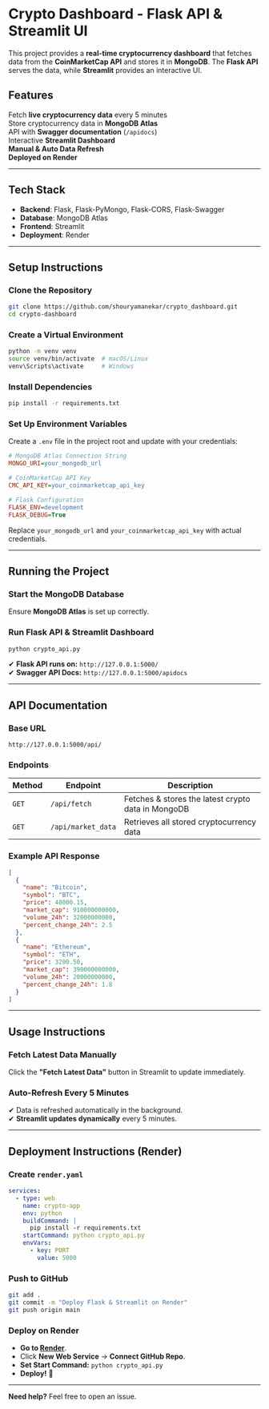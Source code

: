# Crypto Dashboard - Flask API & Streamlit UI

This project provides a **real-time cryptocurrency dashboard** that fetches data from the **CoinMarketCap API** and stores it in **MongoDB**. The **Flask API** serves the data, while **Streamlit** provides an interactive UI.

## **Features**
Fetch **live cryptocurrency data** every 5 minutes  
Store cryptocurrency data in **MongoDB Atlas**  
API with **Swagger documentation** (`/apidocs`)  
Interactive **Streamlit Dashboard**  
**Manual & Auto Data Refresh**  
**Deployed on Render**

---

## **Tech Stack**
- **Backend**: Flask, Flask-PyMongo, Flask-CORS, Flask-Swagger
- **Database**: MongoDB Atlas
- **Frontend**: Streamlit
- **Deployment**: Render

---

## **Setup Instructions**
### **Clone the Repository**
```bash
git clone https://github.com/shouryamanekar/crypto_dashboard.git
cd crypto-dashboard
```

### **Create a Virtual Environment**
```bash
python -m venv venv
source venv/bin/activate  # macOS/Linux
venv\Scripts\activate     # Windows
```

### **Install Dependencies**
```bash
pip install -r requirements.txt
```

### **Set Up Environment Variables**
Create a `.env` file in the project root and update with your credentials:
```ini
# MongoDB Atlas Connection String
MONGO_URI=your_mongodb_url

# CoinMarketCap API Key
CMC_API_KEY=your_coinmarketcap_api_key

# Flask Configuration
FLASK_ENV=development
FLASK_DEBUG=True
```
Replace `your_mongodb_url` and `your_coinmarketcap_api_key` with actual credentials.

---

## **Running the Project**
### **Start the MongoDB Database**
Ensure **MongoDB Atlas** is set up correctly.

### **Run Flask API & Streamlit Dashboard**
```bash
python crypto_api.py
```
✔ **Flask API runs on:** `http://127.0.0.1:5000/`   
✔ **Swagger API Docs:** `http://127.0.0.1:5000/apidocs`  

---

## **API Documentation**
### **Base URL**
```
http://127.0.0.1:5000/api/
```
### **Endpoints**
| Method | Endpoint         | Description |
|--------|-----------------|-------------|
| `GET`  | `/api/fetch`     | Fetches & stores the latest crypto data in MongoDB |
| `GET`  | `/api/market_data` | Retrieves all stored cryptocurrency data |

### **Example API Response**
```json
[
  {
    "name": "Bitcoin",
    "symbol": "BTC",
    "price": 48000.15,
    "market_cap": 910000000000,
    "volume_24h": 32000000000,
    "percent_change_24h": 2.5
  },
  {
    "name": "Ethereum",
    "symbol": "ETH",
    "price": 3200.50,
    "market_cap": 390000000000,
    "volume_24h": 20000000000,
    "percent_change_24h": 1.8
  }
]
```

---

## **Usage Instructions**
### **Fetch Latest Data Manually**
Click the **"Fetch Latest Data"** button in Streamlit to update immediately.

### **Auto-Refresh Every 5 Minutes**
✔ Data is refreshed automatically in the background.  
✔ **Streamlit updates dynamically** every 5 minutes.

---

## **Deployment Instructions (Render)**
### **Create `render.yaml`**
```yaml
services:
  - type: web
    name: crypto-app
    env: python
    buildCommand: |
      pip install -r requirements.txt
    startCommand: python crypto_api.py
    envVars:
      - key: PORT
        value: 5000
```

### **Push to GitHub**
```bash
git add .
git commit -m "Deploy Flask & Streamlit on Render"
git push origin main
```

### **Deploy on Render**
- **Go to [Render](https://dashboard.render.com/)**.
- Click **New Web Service** → **Connect GitHub Repo**.
- **Set Start Command:** `python crypto_api.py`
- **Deploy!** 🚀

---

**Need help?** Feel free to open an issue.  
